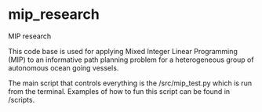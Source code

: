 # mip_research
MIP research

This code base is used for applying Mixed Integer Linear Programming (MIP) to an informative path planning problem for a heterogeneous group of autonomous ocean going vessels.

The main script that controls everything is the /src/mip_test.py which is run from the terminal.
Examples of how to fun this script can be found in /scripts.
